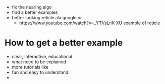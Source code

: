 - fix the nearing algo
- find a better examples
- better looking reticle ala google vr
  - https://www.youtube.com/watch?v=_YTVsLnK-XU example of reticle


# How to get a better example
- clear, interactive, educational
- what need to be explained
- more tutorials like
- fun and easy to understand
- 